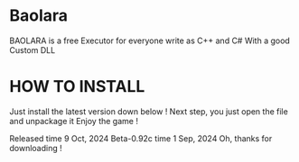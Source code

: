 # Baolara
BAOLARA is a free Executor for everyone write as C++ and C# 
With a good Custom DLL

# HOW TO INSTALL
Just install the latest version down below !
Next step, you just open the file and unpackage it
Enjoy the game !

Released time 9 Oct, 2024
Beta-0.92c time 1 Sep, 2024
Oh, thanks for downloading !
